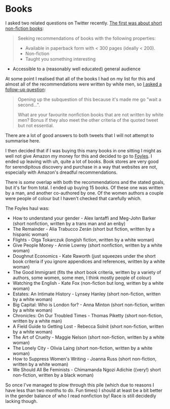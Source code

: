 # Books

I asked two related questions on Twitter recently. [The first was about short non-fiction books](https://twitter.com/DRMacIver/status/1051436665137496065):

> Seeking recommendations of books with the following properties:
>
> * Available in paperback form with < 300 pages (ideally < 200).
> * Non-fiction
> * Taught you something interesting
  * Accessible to a (reasonably well educated) general audience

At some point I realised that all of the books I had on my list for this and almost all of the recommendations were written by white men, so [I asked a follow-up question](https://twitter.com/DRMacIver/status/1051451758239723520):

> Opening up the subquestion of this because it's made me go "wait a second...".
> 
> What are your favourite nonfiction books that are not written by white men? Bonus if they also meet the other criteria of the quoted tweet but not essential.

There are a lot of good answers to both tweets that I will not attempt to summarise here.

I then decided that if I was buying this many books in one sitting I might as well not give Amazon my money for this and decided to go to [Foyles](https://www.foyles.co.uk/).
I ended up leaving with uh, quite a lot of books. Book stores are very good for serendipitous discovery and purchase in a way that websites are not, especially with Amazon's dreadful recommendations.

There is *some* overlap with both the recommendations and the stated goals, but it's far from total. I ended up buying 15 books. Of these one was written by a man, and another co-authored by one.
Of the women authors a couple were people of colour but I haven't checked that carefully which.

The Foyles haul was:

* How to understand your gender - Alex Iantaffi and Meg-John Barker (short nonfiction, written by a trans man and an enby)
* The Remainder - Alia Trabucco Zerán (short but fiction, written by a hispanic woman)
* Flights - Olga Tokarczuk (longish fiction, written by a white woman)
* Give People Money - Annie Lowrey (short nonfiction, written by a white woman)
* Doughnut Economics - Kate Raworth (just squeezes under the short book criteria if you ignore appendices and references, written by a white woman)
* The Good Immigrant (fits the short book criteria, written by a variety of authors, some women, some men, I think mostly people of colour)
* Watching the English - Kate Fox (non-fiction but long, written by a white woman)
* Estates: An Intimate History - Lynsey Hanley (short non-fiction, written by a white woman)
* Big Capital: Who is London for? - Anna Minton (short non-fiction, written by a white woman)
* Chronicles: On Our Troubled Times - Thomas Piketty (short non-fiction, written by a white man)
* A Field Guide to Getting Lost - Rebecca Solnit (short non-fiction, written by a white woman)
* The Art of Cruelty - Maggie Nelson (short non-fiction, written by a white woman)
* The Lonely City - Olivia Laing (short non-fiction, written by a white woman)
* How to Suppress Women's Writing - Joanna Russ (short non-fiction, written by a white woman)
* We Should All Be Feminists - Chimamanda Ngozi Adichie ((very!) short non-fiction, written by a black woman)

So once I've managed to plow through this pile (which due to reasons I have less than two months to do. Fun times) I should at least be a bit better in the gender balance of who I read nonfiction by! Race is still decidedly lacking though.

